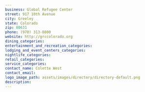 ```yaml
---
business: Global Refugee Center
street: 917 10th Avenue
city: Greeley
state: Colorado
zip: 80631
phone: (970) 313-8800
website: http://grccolorado.org
dining_categories: 
entertainment_and_recreation_categories: 
lodging_and_event_centers_categories: 
nightlife_categories: 
retail_categories: 
service_categories: 
contact_name: Colette West
contact_email: 
logo_image_path: assets/images/directory/directory-default.png
description: 
---
```


